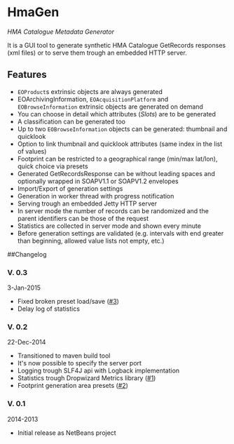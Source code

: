 HmaGen
======

*HMA Catalogue Metadata Generator*

It is a GUI tool to generate synthetic HMA Catalogue GetRecords responses (xml files) or to serve them trough an embedded HTTP server.

Features
--------
* `EOProduct`s extrinsic objects are always generated
* EOArchivingInformation, `EOAcquisitionPlatform` and `EOBrowseInformation` extrinsic objects are generated on demand
* You can choose in detail which attributes (_Slots_) are to be generated
* A classification can be generated too
* Up to two `EOBrowseInformation` objects can be generated: thumbnail and quicklook
* Option to link thumbnail and quicklook attributes (same index in the list of values)
* Footprint can be restricted to a geographical range (min/max lat/lon), quick choice via presets
* Generated GetRecordsResponse can be without leading spaces and optionally wrapped in SOAPV1.1 or SOAPV1.2 envelopes
* Import/Export of generation settings
* Generation in worker thread with progress notification
* Serving trough an embedded Jetty HTTP server
* In server mode the number of records can be randomized and the parent identifiers can be those of the request
* Statistics are collected in server mode and shown every minute
* Before generation settings are validated (e.g. intervals with end greater than beginning, allowed value lists not empty, etc.)

##Changelog

### V. 0.3

3-Jan-2015

* Fixed broken preset load/save ([#3](/../../issues/3))
* Delay log of statistics

### V. 0.2

22-Dec-2014

* Transitioned to maven build tool
* It's now possible to specify the server port
* Logging trough SLF4J api with Logback implementation
* Statistics trough Dropwizard Metrics library ([#1](/../../issues/1))
* Footprint generation area presets ([#2](/../../issues/2))

### V. 0.1

2014-2013

* Initial release as NetBeans project